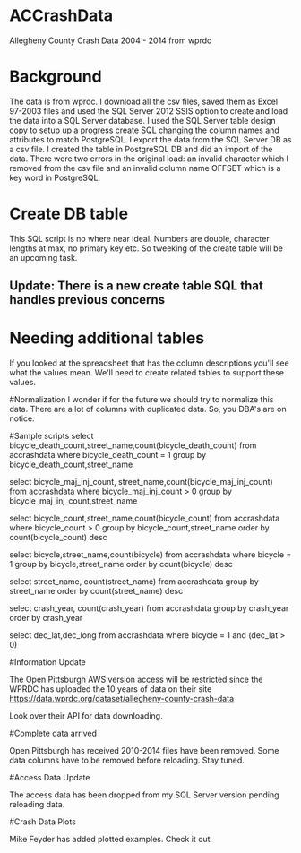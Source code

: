 # ACCrashData
Allegheny County Crash Data 2004 - 2014 from wprdc

# Background
The data is from wprdc. I download all the csv files, saved them as Excel 97-2003 files and used the SQL Server 2012 SSIS option to create and load the data into a SQL Server database. I used the SQL Server table design copy to setup up a progress create SQL changing the column names and attributes to match PostgreSQL. I export the data from the SQL Server DB as a csv file. I created the table in PostgreSQL DB and did an import of the data. There were two errors in the original load: an invalid character which I removed from the csv file and an invalid column name OFFSET which is a key word in PostgreSQL.

# Create DB table
This SQL script is no where near ideal. Numbers are double, character lengths at max, no primary key etc. So tweeking of the create table will be an upcoming task. 
## Update: There is a new create table SQL that handles previous concerns

# Needing additional tables
If you looked at the spreadsheet that has the column descriptions you'll see what the values mean. We'll need to create related tables to support these values.

#Normalization
I wonder if for the future we should try to normalize this data. There are a lot of columns with duplicated data. So, you DBA's are on notice.

#Sample scripts
select bicycle_death_count,street_name,count(bicycle_death_count) 
from accrashdata
where bicycle_death_count = 1
group by bicycle_death_count,street_name

select bicycle_maj_inj_count, street_name,count(bicycle_maj_inj_count)
from accrashdata
where bicycle_maj_inj_count > 0
group by bicycle_maj_inj_count,street_name

select bicycle_count,street_name,count(bicycle_count)
from accrashdata
where bicycle_count > 0
group by bicycle_count,street_name
order by count(bicycle_count) desc

select bicycle,street_name,count(bicycle)
from accrashdata
where bicycle = 1
group by bicycle,street_name
order by count(bicycle) desc

select street_name, count(street_name)
from accrashdata
group by street_name
order by count(street_name) desc

select crash_year, count(crash_year)
from accrashdata
group by crash_year
order by crash_year

select dec_lat,dec_long
from accrashdata
where bicycle = 1
and (dec_lat > 0)


#Information Update

The Open Pittsburgh AWS version access will be restricted since the WPRDC has uploaded the 10 years of data on their site
https://data.wprdc.org/dataset/allegheny-county-crash-data

Look over their API for data downloading.

#Complete data arrived

Open Pittsburgh has received 2010-2014 files have been removed. Some data columns have to be removed before reloading. Stay tuned.

#Access Data Update

The access data has been dropped from my SQL Server version pending reloading data.

#Crash Data Plots

Mike Feyder has added plotted examples. Check it out
